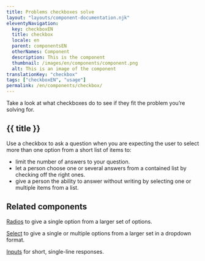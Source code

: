 ```yaml
---
title: Problems checkboxes solve
layout: "layouts/component-documentation.njk"
eleventyNavigation:
  key: checkboxEN
  title: checkbox
  locale: en
  parent: componentsEN
  otherNames: Component
  description: This is the component
  thumbnail: /images/en/components/component.png
  alt: This is an image of the component
translationKey: "checkbox"
tags: ["checkboxEN", "usage"]
permalink: /en/components/checkbox/
---
```


Take a look at what checkboxes do to see if they fit the problem you’re solving for.

## {{ title }}

Use a checkbox to ask a question when you are expecting the user to select more than one option from a short list of items to:

- limit the number of answers to your question.
- let a person choose one or several answers from a contained list by checking off the right ones.
- give a person the ability to answer without writing by selecting one or multiple items from a list.

<section class="bg-full-width bg-blue-900 text-light py-500 mb-500">

<h2 class="mt-0 mb-400">Related components</h2>

[Radios](/en/components/radio) to give a single option from a larger set of options.

[Select](/en/components/select) to give a single or multiple options from a larger set in a dropdown format.

[Inputs](/en/components/input) for short, single-line responses.

</section>
